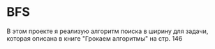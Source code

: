 # BFS
В этом проекте я реализую алгоритм поиска в ширину для задачи, которая описана в книге "Грокаем алгоритмы" на стр. 146
